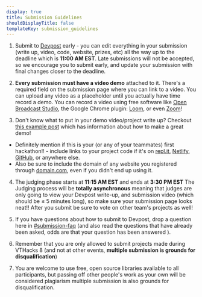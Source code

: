 ```yaml
---
display: true
title: Submission Guidelines
shouldDisplayTitle: false
templateKey: submission_guidelines
---
```

1. Submit to [Devpost]() early - you can edit everything in your submission (write up, video, code, website, prizes, etc) all the way up to the deadline which is **11:00 AM EST**. Late submissions will not be accepted, so we encourage you to submit early, and update your submission with final changes closer to the deadline. 

2. **Every submission must have a video demo** attached to it. There's a required field on the submission page where you can link to a video. You can upload any video as a placeholder until you actually have time record a demo. You can record a video using free software like [Open Broadcast Studio](https://obsproject.com/), the Google Chrome plugin: [Loom](https://chrome.google.com/webstore/detail/loom-for-chrome/liecbddmkiiihnedobmlmillhodjkdmb?hl=en-US), or even [Zoom](https://zoom.us/)! 

3. Don't know what to put in your demo video/project write up? Checkout [this example post](https://devpost.com/software/example-template-submission) which has information about how to make a great demo!
* Definitely mention if this is your (or any of your teammates) first hackathon!! - include links to your project code if it's on [repl.it](https://repl.it/), [Netlify](https://www.netlify.com/), [GitHub](https://github.com/), or anywhere else.
* Also be sure to include the domain of any website you registered through [domain.com](https://www.domain.com/), even if you didn't end up using it. 

4. The judging phase starts at **11:15 AM EST** and ends at **3:30 PM EST** The Judging process will be **totally asynchronous** meaning that judges are only going to view your Devpost write-up, and submission video (which should be ≤ 5 minutes long), so make sure your submission page looks neat!! After you submit be sure to vote on other team's projects as well! 

5. If you have questions about how to submit to Devpost, drop a question here in [#submission-faq](https://discord.gg/ZNQ8DaUsRT) (and also read the questions that have already been asked, odds are that your question has been answered  ).

6. Remember that you are only allowed to submit projects made during VTHacks 8 (and not at other events, **multiple submission is grounds for disqualification**)

7. You are welcome to use free, open source libraries available to all participants, but passing off other people's work as your own will be considered plagiarism multiple submission is also grounds for disqualification.